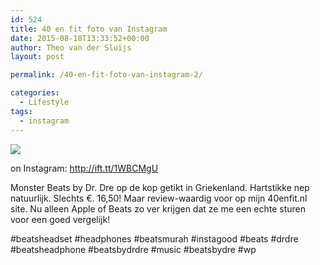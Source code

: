 ```yaml
---
id: 524
title: 40 en fit foto van Instagram
date: 2015-08-18T13:33:52+00:00
author: Theo van der Sluijs
layout: post

permalink: /40-en-fit-foto-van-instagram-2/

categories:
  - Lifestyle
tags:
  - instagram
---
```

<img src="http://ift.tt/1TQvJg3" style="" />
  
on Instagram: <http://ift.tt/1WBCMgU>
  
Monster Beats by Dr. Dre op de kop getikt in Griekenland. Hartstikke nep natuurlijk. Slechts €. 16,50! Maar review-waardig voor op mijn 40enfit.nl site. Nu alleen Apple of Beats zo ver krijgen dat ze me een echte sturen voor een goed vergelijk!

#beatsheadset #headphones #beatsmurah #instagood #beats #drdre #beatsheadphone #beatsbydrdre #music #beatsbydre #wp